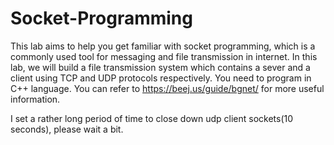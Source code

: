 # Socket-Programming
This lab aims to help you get familiar with socket programming, which is a commonly used tool for messaging and file transmission in internet. In this lab, we will build a file transmission system which contains a sever and a client using TCP and UDP protocols respectively. You need to program in C++ language. You can refer to https://beej.us/guide/bgnet/ for more useful information.

I set a rather long period of time to close down udp client sockets(10 seconds), please wait a bit. 
